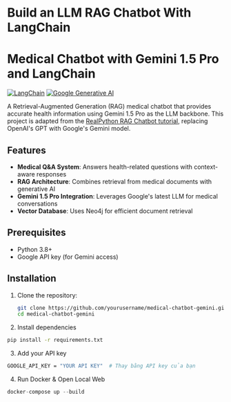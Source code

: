 # Build an LLM RAG Chatbot With LangChain

# Medical Chatbot with Gemini 1.5 Pro and LangChain

[![LangChain](https://img.shields.io/badge/LangChain-1.0.0-blue)](https://python.langchain.com/)
[![Google Generative AI](https://img.shields.io/badge/Gemini-1.5--pro-yellow)](https://ai.google.dev/)

A Retrieval-Augmented Generation (RAG) medical chatbot that provides accurate health information using Gemini 1.5 Pro as the LLM backbone. This project is adapted from the [RealPython RAG Chatbot tutorial](https://realpython.com/build-llm-rag-chatbot-with-langchain/), replacing OpenAI's GPT with Google's Gemini model.

## Features

- **Medical Q&A System**: Answers health-related questions with context-aware responses
- **RAG Architecture**: Combines retrieval from medical documents with generative AI
- **Gemini 1.5 Pro Integration**: Leverages Google's latest LLM for medical conversations
- **Vector Database**: Uses Neo4j for efficient document retrieval

## Prerequisites

- Python 3.8+
- Google API key (for Gemini access)

## Installation

1. Clone the repository:
   ```bash
   git clone https://github.com/yourusername/medical-chatbot-gemini.git
   cd medical-chatbot-gemini

2. Install dependencies


```bash
pip install -r requirements.txt
```

3. Add your API key

```bash
GOOGLE_API_KEY = "YOUR API KEY"  # Thay bằng API key của bạn
```

4. Run Docker & Open Local Web

```python
docker-compose up --build
```




